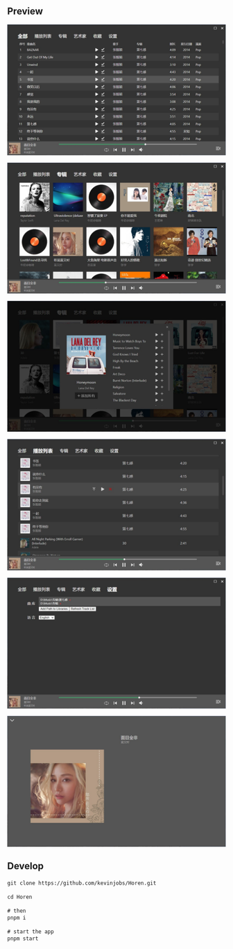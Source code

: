 ## Preview

![preview-main](./preview/preview0.jpg)

![preview-album1](./preview/preview1-0.jpg)

![preview-album2](./preview/preview1-1.jpg)

![preview-playlist](./preview/preview2.jpg)

![preview-setting](./preview/preview3.jpg)

![preview-playing](./preview/preview4.jpg)

## Develop

```
git clone https://github.com/kevinjobs/Horen.git

cd Horen

# then
pnpm i

# start the app
pnpm start
```
